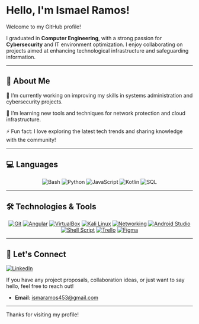 # Hello, I'm Ismael Ramos!

Welcome to my GitHub profile!

I graduated in **Computer Engineering**, with a strong passion for **Cybersecurity** and IT environment optimization. I enjoy collaborating on projects aimed at enhancing technological infrastructure and safeguarding information.

---

## 🚀 About Me
<p>🔭 I’m currently working on improving my skills in systems administration and cybersecurity projects.</p>
<p>🌱 I’m learning new tools and techniques for network protection and cloud infrastructure.</p>
<p>⚡ Fun fact: I love exploring the latest tech trends and sharing knowledge with the community!</p>  

---

## 💻 Languages
<div align="center">


![Bash](https://img.shields.io/badge/Bash-4EAA25?style=for-the-badge&logo=gnu%20bash&logoColor=white)
![Python](https://img.shields.io/badge/Python-3776AB?style=for-the-badge&logo=python&logoColor=white)
![JavaScript](https://img.shields.io/badge/JavaScript-F7DF1E?style=for-the-badge&logo=javascript&logoColor=black)
![Kotlin](https://img.shields.io/badge/Kotlin-0095D5?style=for-the-badge&logo=kotlin&logoColor=white)
![SQL](https://img.shields.io/badge/SQL-4479A1?style=for-the-badge&logo=postgresql&logoColor=white)

</div>

---

## 🛠️ Technologies & Tools
<div align="center">

[![Git](https://img.shields.io/badge/Git-F05033?style=for-the-badge&logo=git&logoColor=white)](https://git-scm.com/) 
[![Angular](https://img.shields.io/badge/Angular-DD0031?style=for-the-badge&logo=angular&logoColor=white)](https://angular.io/) 
[![VirtualBox](https://img.shields.io/badge/VirtualBox-183A61?style=for-the-badge&logo=virtualbox&logoColor=white)](https://www.virtualbox.org/) 
[![Kali Linux](https://img.shields.io/badge/Kali_Linux-557C94?style=for-the-badge&logo=kalilinux&logoColor=white)](https://www.kali.org/) 
[![Networking](https://img.shields.io/badge/Networking-007396?style=for-the-badge&logoColor=white)](#) 
[![Android Studio](https://img.shields.io/badge/Android%20Studio-3DDC84?style=for-the-badge&logo=android-studio&logoColor=white)](https://developer.android.com/studio) 
[![Shell Script](https://img.shields.io/badge/Shell_Script-4EAA25?style=for-the-badge&logo=gnu%20bash&logoColor=white)](#)
[![Trello](https://img.shields.io/badge/Trello-0052CC?style=for-the-badge&logo=trello&logoColor=white)](https://trello.com)
[![Figma](https://img.shields.io/badge/Figma-F24E1E?style=for-the-badge&logo=figma&logoColor=white)](https://figma.com)

</div>





---
## 🤝 Let's Connect

[![LinkedIn](https://img.shields.io/badge/LinkedIn-0A66C2?style=for-the-badge&logo=linkedin&logoColor=white)](https://www.linkedin.com/)

If you have any project proposals, collaboration ideas, or just want to say hello, feel free to reach out!

- **Email**: [ismaramos453@gmail.com](mailto:ismaramos453@gmail.com)

---

Thanks for visiting my profile!
